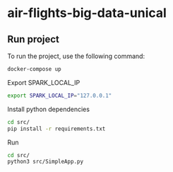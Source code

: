 # air-flights-big-data-unical

## Run project

To run the project, use the following command:

```sh
docker-compose up
```

Export SPARK_LOCAL_IP

```sh
export SPARK_LOCAL_IP="127.0.0.1"
```

Install python dependencies

```sh
cd src/
pip install -r requirements.txt
```

Run

```sh
cd src/
python3 src/SimpleApp.py
```